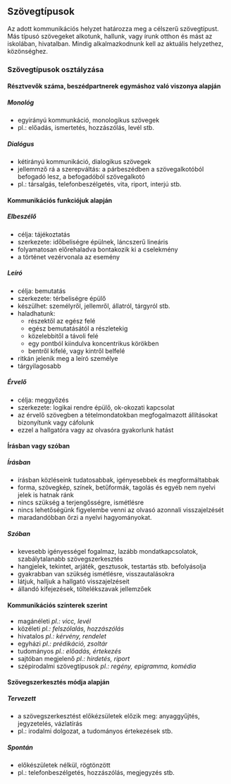 Szövegtípusok
-------------------------------------------

Az adott kommunikációs helyzet határozza meg a célszerű szövegtípust. Más típusó szövegeket alkotunk, hallunk, vagy írunk otthon és mást az iskolában, hivatalban. Mindig alkalmazkodnunk kell az aktuális helyzethez, közönséghez.

### Szövegtípusok osztályzása

#### Résztvevők száma, beszédpartnerek egymáshoz való viszonya alapján
##### Monológ
* egyirányú kommunkáció, monologikus szövegek
* pl.: előadás, ismertetés, hozzászólás, levél stb.

##### Dialógus
* kétirányú kommunikáció, dialogikus szövegek
* jellemmző rá a szerepváltás: a párbeszédben a szövegalkotóból befogadó lesz, a befogadóból szövegalkotó
* pl.: társalgás, telefonbeszélgetés, vita, riport, interjú stb.

#### Kommunikációs funkciójuk alapján
##### Elbeszélő
* célja: tájékoztatás
* szerkezete: időbeliségre épülnek, láncszerű lineáris
* folyamatosan előrehaladva bontakozik ki a cselekmény
* a történet vezérvonala az esemény
##### Leíró
* célja: bemutatás
* szerkezete: térbeliségre épülő
* készülhet: személyről, jellemről, állatról, tárgyról stb.
* haladhatunk:
	* részektől az egész felé
	* egész bemutatásától a részletekig
	* közelebbitől a távoli felé
	* egy pontból kiindulva koncentrikus körökben
	* bentről kifelé, vagy kintről belfelé
* ritkán jelenik meg a leíró személye
* tárgyilagosabb
##### Érvelő
* célja: meggyőzés
* szerkezete: logikai rendre épülő, ok-okozati kapcsolat
* az érvelő szövegben a tételmondatokban megfogalmazott állításokat bizonyítunk vagy cáfolunk
* ezzel a hallgatóra vagy az olvasóra gyakorlunk hatást

#### Írásban vagy szóban
##### Írásban
* írásban közléseink tudatosabbak, igényesebbek és megformáltabbak
* forma, szövegkép, színek, betűformák, tagolás és egyéb nem nyelvi jelek is hatnak ránk
* nincs szükség a terjengősségre, ismétlésre
* nincs lehetőségünk figyelembe venni az olvasó azonnali visszajelzését
* maradandóbban őrzi a nyelvi hagyományokat.
##### Szóban
* kevesebb igényességel fogalmaz, lazább mondatkapcsolatok, szabálytalanabb szövegszerkesztés
* hangjelek, tekintet, arjáték, gesztusok, testartás stb. befolyásolja
* gyakrabban van szükség ismétlésre, visszautalásokra
* látjuk, halljuk a hallgató visszajelzéseit
* állandó kifejezések, töltelékszavak jellemzőek

#### Kommunikációs színterek szerint
* magánéleti _pl.: vicc, levél_
* közéleti _pl.: felszólalás, hozzászólás_
* hivatalos _pl.: kérvény, rendelet_
* egyházi _pl.: prédikáció, zsoltár_
* tudományos _pl.: előadás, értekezés_
* sajtóban megjelenő _pl.: hirdetés, riport_
* szépirodalmi szövegtípusok _pl.: regény, epigramma, komédia_

#### Szövegszerkesztés módja alapján
##### Tervezett
* a szövegszerkesztést előkézsületek előzik meg: anyaggyűjtés, jegyzetelés, vázlatírás
* pl.: irodalmi dolgozat, a tudományos értekezések stb.
##### Spontán
* előkészületek nélkül, rögtönzött
* pl.: telefonbeszélgetés, hozzászólás, megjegyzés stb.